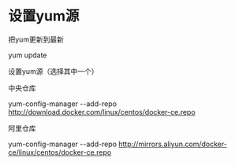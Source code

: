# 设置yum源

把yum更新到最新

yum update





设置yum源（选择其中一个）

中央仓库

yum-config-manager --add-repo http://download.docker.com/linux/centos/docker-ce.repo

阿里仓库

yum-config-manager --add-repo http://mirrors.aliyun.com/docker-ce/linux/centos/docker-ce.repo





